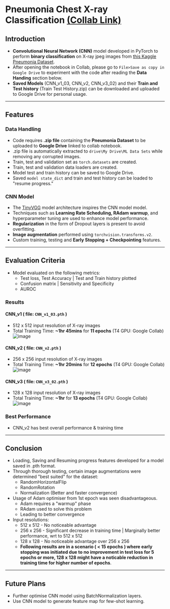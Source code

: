 # Pneumonia Chest X-ray Classification [(Collab Link)](https://colab.research.google.com/drive/1TqQegFXJHg4EBemBEaI0B4DTHbvuualH?usp=sharing)

## Introduction
* **Convolutional Neural Network (CNN)** model developed in PyTorch to perform **binary classification** on X-ray jpeg images from [this Kaggle Pneumonia Dataset](https://www.kaggle.com/datasets/paultimothymooney/chest-xray-pneumonia).
* After opening the notebook in Collab, please go to `File>Save as copy in Google Drive` to experiment with the code after reading the **Data Handing** section below.
* **Saved Models** (CNN_v1_03, CNN_v2, CNN_v3_02) and their **Train and Test history** (Train Test History.zip) can be downloaded and uploaded to Google Drive for personal usage.

---

## Features
### Data Handling 
* Code requires **.zip file** containing the **Pneumonia Dataset** to be uploaded to **Google Drive** linked to collab notebook.
* .zip file is automatically extracted to `drive\My Drive\ML Data Sets` while removing any corrupted images.
* Train, test and validation set as `torch.datasets` are created.
* Train, test and validation data loaders are created.
* Model test and train history can be saved to Google Drive. 
* Saved `model state_dict` and train and test history can be loaded to "resume progress."

### CNN Model
* The [TinyVGG](https://poloclub.github.io/cnn-explainer/) model architecture inspires the CNN model model.
* Techniques such as **Learning Rate Scheduling, RAdam warmup**, and hyperparameter tuning are used to enhance model performance.
* **Regularization** in the form of Dropout layers is present to avoid overfitting.
* **Image augmentation** performed using `torchvision.transforms.v2`.
* Custom training, testing and **Early Stopping + Checkpointing** features.

---

## Evaluation Criteria
* Model evaluated on the following metrics:
  * Test loss, Test Accuracy | Test and Train history plotted
  * Confusion matrix | Sensitivity and Specificity
  * AUROC

### Results
#### CNN_v1 ( file: `CNN_v1_03.pth` )
* 512 x 512 input resolution of X-ray images
* Total Training Time: **~1hr 45mins** for **11 epochs** (T4 GPU: Google Collab)
  ![image](https://github.com/nirvan840/Pneumonia-Chest-X-ray-Classification/assets/56934010/6b11bec0-262e-43d3-b276-50ff5861fe70)

#### CNN_v2 ( file: `CNN_v2.pth` )
* 256 x 256 input resolution of X-ray images
* Total Training Time: **~1hr 20mins** for **12 epochs** (T4 GPU: Google Collab)
  ![image](https://github.com/nirvan840/Pneumonia-Chest-X-ray-Classification/assets/56934010/05d51093-92fe-49b4-97c2-af49a2f27c9e)

#### CNN_v3 ( file: `CNN_v3_02.pth` )
* 128 x 128 input resolution of X-ray images
* Total Training Time: **~1hr** for **13 epochs** (T4 GPU: Google Collab)
  ![image](https://github.com/nirvan840/Pneumonia-Chest-X-ray-Classification/assets/56934010/e5ff1b7f-0715-4d75-bfba-e84fb06c3003)

### Best Performance
* CNN_v2 has best overall performance & training time 

---

## Conclusion
* Loading, Saving and Resuming progress features developed for a model saved in .pth format.
* Through thorough testing, certain image augmentations were determined "best suited" for the dataset:
  * RandomHorizontalFlip
  * RandomRotation
  * Normalization (Better and faster convergence)
* Usage of Adam optimiser from 1st epoch was seen disadvantageous.
  * Adam requires a "warmup" phase
  * RAdam used to solve this problem
  * Leading to better convergence
* Input resolutions:
  * 512 x 512 - No noticeable advantage
  * 256 x 256 - Significant decrease in training time | Marginally better performance, wrt to 512 x 512
  * 128 x 128 - No noticeable advantage over 256 x 256
  * **Following results are in a scenario ( < 15 epochs ) where early stopping was initiated due to no improvement in test loss for 5 epochs or more, 128 x 128 might have a noticable reduction in training time for higher number of epochs**.

---

## Future Plans
* Further optimise CNN model using BatchNormalization layers.
* Use CNN model to generate feature map for few-shot learning. 

